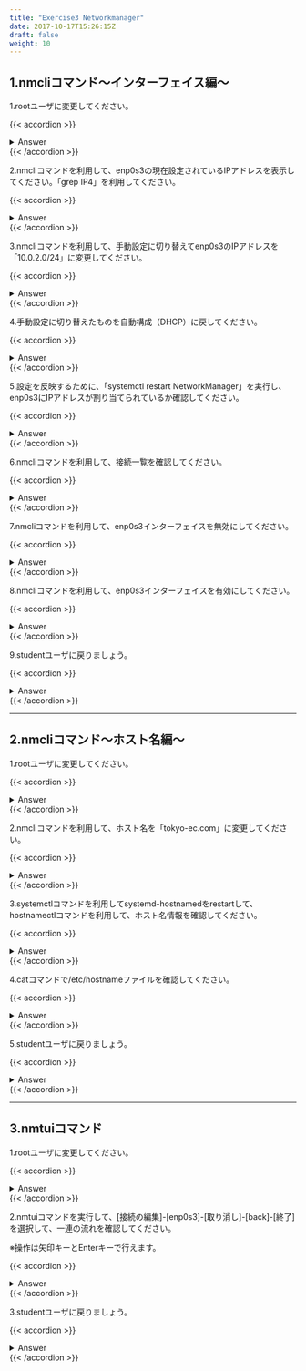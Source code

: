 ```yaml
---
title: "Exercise3 Networkmanager"
date: 2017-10-17T15:26:15Z
draft: false
weight: 10
---
```


## 1.nmcliコマンド～インターフェイス編～

1.rootユーザに変更してください。

{{< accordion >}}
<details style="margin-top: 10px;">
<summary>Answer</summary>
<div>
<pre>
$ su -
パスワード:tokyoec
#
</pre>
</div>
</details>
{{< /accordion >}}

2.nmcliコマンドを利用して、enp0s3の現在設定されているIPアドレスを表示してください。「grep IP4」を利用してください。

{{< accordion >}}
<details style="margin-top: 10px;">
<summary>Answer</summary>
<div>
<pre>
# nmcli connection show enp0s3 | grep IP4
IP4.ADDRESS[1]:                         10.0.2.15/24
IP4.GATEWAY:                            10.0.2.2
IP4.ROUTE[1]:                           dst = 0.0.0.0/0, nh = 10.0.2.2, mt = 100
IP4.ROUTE[2]:                           dst = 10.0.2.0/24, nh = 0.0.0.0, mt = 100
IP4.DNS[1]:                             192.168.84.41
IP4.DNS[2]:                             192.168.84.1
IP4.DNS[3]:                             8.8.8.8
IP4.DNS[4]:                             192.168.230.254
IP4.DNS[5]:                             163.139.230.164
IP4.DOMAIN[1]:                          sied.local
</pre>
</div>
</details>
{{< /accordion >}}

3.nmcliコマンドを利用して、手動設定に切り替えてenp0s3のIPアドレスを「10.0.2.0/24」に変更してください。

{{< accordion >}}
<details style="margin-top: 10px;">
<summary>Answer</summary>
<div>
<pre>
# nmcli connection modify enp0s3 ipv4.method manual ipv4.address 10.0.2.0/24
</pre>

<pre>
# nmcli connection modify enp0s3 ipv4.address 10.0.2.0/24
</pre>
</div>
</details>
{{< /accordion >}}

4.手動設定に切り替えたものを自動構成（DHCP）に戻してください。

{{< accordion >}}
<details style="margin-top: 10px;">
<summary>Answer</summary>
<div>
<pre>
# nmcli connection modify enp0s3 ipv4.method auto
</pre>
</div>
</details>
{{< /accordion >}}

5.設定を反映するために、「systemctl restart NetworkManager」を実行し、enp0s3にIPアドレスが割り当てられているか確認してください。

{{< accordion >}}
<details style="margin-top: 10px;">
<summary>Answer</summary>
<div>
<pre>
# systemctl restart NetworkManager
# ip address show enp0s3
2: enp0s3: <BROADCAST,MULTICAST,UP,LOWER_UP> mtu 1500 qdisc fq_codel state UP group default qlen 1000
    link/ether 08:00:27:a3:26:3e brd ff:ff:ff:ff:ff:ff
    inet 10.0.2.15/24 brd 10.0.2.255 scope global dynamic noprefixroute enp0s3
       valid_lft 86393sec preferred_lft 86393sec
    inet6 fe80::acad:70d1:c57a:b0db/64 scope link noprefixroute
       valid_lft forever preferred_lft forever
</pre>
</div>
</details>
{{< /accordion >}}

6.nmcliコマンドを利用して、接続一覧を確認してください。

{{< accordion >}}
<details style="margin-top: 10px;">
<summary>Answer</summary>
<div>
<pre>
# nmcli connection show
NAME    UUID                                  TYPE      DEVICE
enp0s3  dd400f88-eb57-4065-9f99-ebc71df3e564  ethernet  enp0s3
enp0s8  00cb8299-feb9-55b6-a378-3fdc720e0bc6  ethernet  enp0s8
virbr0  61f17c29-8ead-41bc-aaf7-5695636060f5  bridge    virbr0
</pre>
</div>
</details>
{{< /accordion >}}

7.nmcliコマンドを利用して、enp0s3インターフェイスを無効にしてください。

{{< accordion >}}
<details style="margin-top: 10px;">
<summary>Answer</summary>
<div>
<pre>
# nmcli connection down enp0s3
接続 'enp0s3' が正常に非アクティブ化されました (D-Bus アクティブパス: /org/freedesktop/NetworkManager/ActiveConnection/1)
</pre>
</div>
</details>
{{< /accordion >}}

8.nmcliコマンドを利用して、enp0s3インターフェイスを有効にしてください。

{{< accordion >}}
<details style="margin-top: 10px;">
<summary>Answer</summary>
<div>
<pre>
# nmcli connection up enp0s3
接続が正常にアクティベートされました (D-Bus アクティブパス: /org/freedesktop/NetworkManager/ActiveConnection/4)
</pre>

<pre>
# nmcli connection show
  NAME    UUID                                  TYPE      DEVICE
  enp0s3  dd400f88-eb57-4065-9f99-ebc71df3e564  ethernet  enp0s3
  enp0s8  00cb8299-feb9-55b6-a378-3fdc720e0bc6  ethernet  enp0s8
  virbr0  61f17c29-8ead-41bc-aaf7-5695636060f5  bridge    virbr0
</pre>
</div>
</details>
{{< /accordion >}}

9.studentユーザに戻りましょう。

{{< accordion >}}
<details style="margin-top: 10px;">
<summary>Answer</summary>
<div>
<pre>
# exit
ログアウト
$
</pre>
</div>
</details>
{{< /accordion >}}

***

## 2.nmcliコマンド～ホスト名編～

1.rootユーザに変更してください。

{{< accordion >}}
<details style="margin-top: 10px;">
<summary>Answer</summary>
<div>
<pre>
$ su -
パスワード:tokyoec
#
</pre>
</div>
</details>
{{< /accordion >}}

2.nmcliコマンドを利用して、ホスト名を「tokyo-ec.com」に変更してください。

{{< accordion >}}
<details style="margin-top: 10px;">
<summary>Answer</summary>
<div>
<pre>
# nmcli general hostname tokyo-ec.com
# hostnamectl status
   Static hostname: tokyo-ec.com
Transient hostname: tokyoec.com
         Icon name: computer-vm
           Chassis: vm
        Machine ID: ec3013fcd5694968ae0536d059095897
           Boot ID: c193b869958c41588ad66301b47c88cd
    Virtualization: oracle
  Operating System: CentOS Linux 8 (Core)
       CPE OS Name: cpe:/o:centos:centos:8
            Kernel: Linux 4.18.0-147.3.1.el8_1.x86_64
      Architecture: x86-64
</pre>
</div>
</details>
{{< /accordion >}}

3.systemctlコマンドを利用してsystemd-hostnamedをrestartして、hostnamectlコマンドを利用して、ホスト名情報を確認してください。

{{< accordion >}}
<details style="margin-top: 10px;">
<summary>Answer</summary>
<div>
<pre>
# systemctl restart systemd-hostnamed
</pre>

<pre>
# hostnamectl status
   Static hostname: tokyo-ec.com
         Icon name: computer-vm
           Chassis: vm
        Machine ID: ec3013fcd5694968ae0536d059095897
           Boot ID: c193b869958c41588ad66301b47c88cd
    Virtualization: oracle
  Operating System: CentOS Linux 8 (Core)
       CPE OS Name: cpe:/o:centos:centos:8
            Kernel: Linux 4.18.0-147.3.1.el8_1.x86_64
      Architecture: x86-64
</pre>
</div>
</details>
{{< /accordion >}}

4.catコマンドで/etc/hostnameファイルを確認してください。

{{< accordion >}}
<details style="margin-top: 10px;">
<summary>Answer</summary>
<div>
<pre>
# cat /etc/hostname
tokyo-ec.com
</pre>
</div>
</details>
{{< /accordion >}}

5.studentユーザに戻りましょう。

{{< accordion >}}
<details style="margin-top: 10px;">
<summary>Answer</summary>
<div>
<pre>
# exit
ログアウト
$
</pre>
</div>
</details>
{{< /accordion >}}

***

## 3.nmtuiコマンド

1.rootユーザに変更してください。

{{< accordion >}}
<details style="margin-top: 10px;">
<summary>Answer</summary>
<div>
<pre>
$ su -
パスワード:tokyoec
#
</pre>
</div>
</details>
{{< /accordion >}}

2.nmtuiコマンドを実行して、[接続の編集]-[enp0s3]-[取り消し]-[back]-[終了]を選択して、一連の流れを確認してください。

※操作は矢印キーとEnterキーで行えます。

{{< accordion >}}
<details style="margin-top: 10px;">
<summary>Answer</summary>
<div>
<pre>
# nmtui

[接続の編集]

<img src="/hugo/images/exercise3-networkmanager-01.png">

[enp0s3]

<img src="/hugo/images/exercise3-networkmanager-02.png">

[取り消し]

<img src="/hugo/images/exercise3-networkmanager-03.png">

[戻る]

<img src="/hugo/images/exercise3-networkmanager-04.png">

[終了]

<img src="/hugo/images/exercise3-networkmanager-04.png">

</pre>
</div>
</details>
{{< /accordion >}}

3.studentユーザに戻りましょう。

{{< accordion >}}
<details style="margin-top: 10px;">
<summary>Answer</summary>
<div>
<pre>
# exit
ログアウト
$
</pre>
</div>
</details>
{{< /accordion >}}